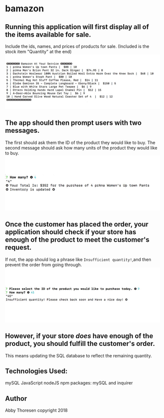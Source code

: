 # bamazon

## Running this application will first display all of the items available for sale.
Include the ids, names, and prices of products for sale. (Included is the stock item "Quantity" at the end)
<a href="/akt12345/bamazon/blob/master/assets/images/1A.jpg" target="_blank"><img src="https://github.com/akt12345/bamazon/blob/master/assets/images/1A.jpg" alt="Bamazon" style="max-width:100%;"></a>


## The app should then prompt users with two messages.
The first should ask them the ID of the product they would like to buy.
The second message should ask how many units of the product they would like to buy.
<a href="/akt12345/bamazon/blob/master/assets/images/2.jpg" target="_blank"><img src="https://github.com/akt12345/bamazon/blob/master/assets/images/2.jpg" alt="Bamazon" style="max-width:100%;"></a>


## Once the customer has placed the order, your application should check if your store has enough of the product to meet the customer's request.
If not, the app should log a phrase like `Insufficient quantity!`,and then prevent the order from going through.
<a href="/akt12345/bamazon/blob/master/assets/images/3.jpg" target="_blank"><img src="https://github.com/akt12345/bamazon/blob/master/assets/images/3.jpg" alt="Bamazon" style="max-width:100%;"></a>


## However, if your store _does_ have enough of the product, you should fulfill the customer's order.
This means updating the SQL database to reflect the remaining quantity.


## Technologies Used:
mySQL
JavaScript
nodeJS
npm packages: mySQL and inquirer

## Author
Abby Thoresen copyright 2018
